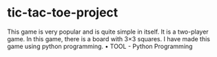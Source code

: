 # tic-tac-toe-project
This game is very popular and is quite simple in itself. It is a two-player game.
In this game, there is a board with 3×3 squares. I have made this game using
python programming.
• TOOL - Python Programming
